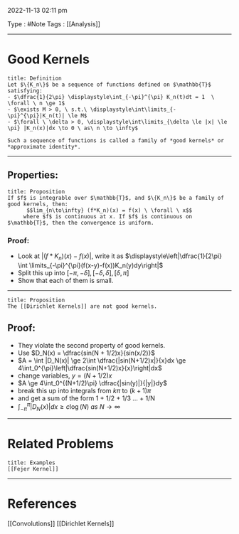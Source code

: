 2022-11-13 02:11 pm

Type : #Note
Tags : [[Analysis]]

---
# Good Kernels
```ad-note
title: Definition
Let $\{K_n\}$ be a sequence of functions defined on $\mathbb{T}$ satisfying:
- $\dfrac{1}{2\pi} \displaystyle\int_{-\pi}^{\pi} K_n(t)dt = 1  \ \forall \ n \ge 1$
- $\exists M > 0, \ s.t.\ \displaystyle\int\limits_{-\pi}^{\pi}|K_n(t)| \le M$
- $\forall \ \delta > 0, \displaystyle\int\limits_{\delta \le |x| \le \pi} |K_n(x)|dx \to 0 \ as\ n \to \infty$

Such a sequence of functions is called a family of *good kernels* or *approximate identity*.
```

--- 
## Properties:
```ad-note
title: Proposition
If $f$ is integrable over $\mathbb{T}$, and $\{K_n\}$ be a family of good kernels, then: 
	  $$lim_{n\to\infty} (f*K_n)(x) = f(x) \ \forall \ x$$
	 where $f$ is continuous at x. If $f$ is continuous on $\mathbb{T}$, then the convergence is uniform.
```
### Proof:
- Look at $|(f*K_n)(x) - f(x)|$, write it as $\displaystyle\left|\dfrac{1}{2\pi} \int \limits_{-\pi}^{\pi}(f(x-y)-f(x))K_n(y)dy\right|$
- Split this up into $[-\pi,-\delta],[-\delta,\delta],[\delta,\pi]$ 
- Show that each of them is small.

---
```ad-note
title: Proposition
The [[Dirichlet Kernels]] are not good kernels.
```
## Proof:
- They violate the second property of good kernels.
- Use $D_N(x) = \dfrac{sin(N + 1/2)x}{sin(x/2)}$
- $A = \int |D_N(x)| \ge 2\int \dfrac{|sin(N+1/2)x|}{x}dx \ge 4\int_0^{\pi}\left|\dfrac{sin(N+1/2)x}{x}\right|dx$
- change variables, $y = (N+1/2)x$
- $A \ge 4\int_0^{(N+1/2)\pi} \dfrac{|sin(y)|}{|y|}dy$ 
- break this up into integrals from $k\pi$ to $(k+1)\pi$
- and get a sum of the form 1 + 1/2 + 1/3 ... + 1/N
- $\displaystyle \int_{-\pi}^{\pi}|D_N(x)|dx \ge c\log(N) \ as \ N \to \infty$

---
# Related Problems
```ad-note
title: Examples
[[Fejer Kernel]]
```

---
# References
[[Convolutions]]
[[Dirichlet Kernels]]